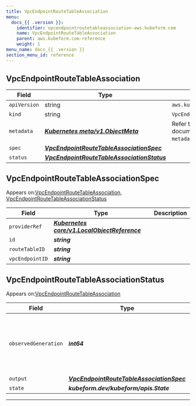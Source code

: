 ```yaml
---
title: VpcEndpointRouteTableAssociation
menu:
  docs_{{ .version }}:
    identifier: vpcendpointroutetableassociation-aws.kubeform.com
    name: VpcEndpointRouteTableAssociation
    parent: aws.kubeform.com-reference
    weight: 1
menu_name: docs_{{ .version }}
section_menu_id: reference
---
```


## VpcEndpointRouteTableAssociation
| Field | Type | Description |
| ------ | ----- | ----------- |
| `apiVersion` | string | `aws.kubeform.com/v1alpha1` |
|    `kind` | string | `VpcEndpointRouteTableAssociation` |
| `metadata` | ***[Kubernetes meta/v1.ObjectMeta](https://kubernetes.io/docs/reference/generated/kubernetes-api/v1.13/#objectmeta-v1-meta)***|Refer to the Kubernetes API documentation for the fields of the `metadata` field.|
| `spec` | ***[VpcEndpointRouteTableAssociationSpec](#vpcendpointroutetableassociationspec)***||
| `status` | ***[VpcEndpointRouteTableAssociationStatus](#vpcendpointroutetableassociationstatus)***||
## VpcEndpointRouteTableAssociationSpec

Appears on:[VpcEndpointRouteTableAssociation](#vpcendpointroutetableassociation), [VpcEndpointRouteTableAssociationStatus](#vpcendpointroutetableassociationstatus)

| Field | Type | Description |
| ------ | ----- | ----------- |
| `providerRef` | ***[Kubernetes core/v1.LocalObjectReference](https://kubernetes.io/docs/reference/generated/kubernetes-api/v1.13/#localobjectreference-v1-core)***||
| `id` | ***string***||
| `routeTableID` | ***string***||
| `vpcEndpointID` | ***string***||
## VpcEndpointRouteTableAssociationStatus

Appears on:[VpcEndpointRouteTableAssociation](#vpcendpointroutetableassociation)

| Field | Type | Description |
| ------ | ----- | ----------- |
| `observedGeneration` | ***int64***| ***(Optional)*** Resource generation, which is updated on mutation by the API Server.|
| `output` | ***[VpcEndpointRouteTableAssociationSpec](#vpcendpointroutetableassociationspec)***| ***(Optional)*** |
| `state` | ***kubeform.dev/kubeform/apis.State***| ***(Optional)*** |
---
